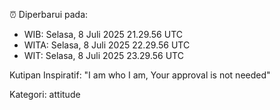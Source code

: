 ⏰ Diperbarui pada:
- WIB: Selasa, 8 Juli 2025 21.29.56 UTC
- WITA: Selasa, 8 Juli 2025 22.29.56 UTC
- WIT: Selasa, 8 Juli 2025 23.29.56 UTC

Kutipan Inspiratif:
"I am who I am, Your approval is not needed"


Kategori: attitude

